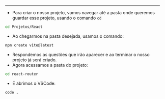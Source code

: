 ___
- Para criar o nosso projeto, vamos navegar até a pasta onde queremos guardar esse projeto, usando o comando `cd`
```zsh
cd Projetos/React
```
- Ao chegarmos na pasta desejada, usamos o comando:
```zsh
npm create vite@latest
```
- Respondemos as questões que irão aparecer e ao terminar o nosso projeto já será criado.
- Agora acessamos a pasta do projeto:
```zsh
cd react-router
```
- E abrimos o VSCode:
```zsh
code .
```